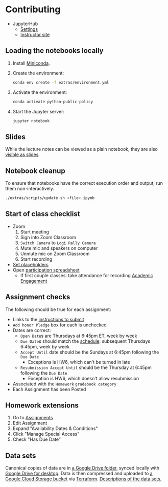 # Contributing

- JupyterHub
  - [Settings](https://settings-fall.rcnyu.org/)
  - [Instructor site](https://padmgp-4506001-fall-instructor.rcnyu.org/)

## Loading the notebooks locally

1. Install [Miniconda](https://docs.conda.io/en/latest/miniconda.html).
1. Create the environment:

   ```sh
   conda env create -f extras/environment.yml
   ```

1. Activate the environment:

   ```sh
   conda activate python-public-policy
   ```

1. Start the Jupyter server:

   ```sh
   jupyter notebook
   ```

## Slides

While the lecture notes can be viewed as a plain notebook, they are also [visible as slides](https://rise.readthedocs.io/en/stable/usage.html#running-a-slideshow).

## Notebook cleanup

To ensure that notebooks have the correct execution order and output, run them non-interactively.

```sh
./extras/scripts/update.sh <file>.ipynb
```

## Start of class checklist

- Zoom
  1. Start meeting
  1. Sign into Zoom Classroom
  1. `Switch Camera` to `Logi Rally Camera`
  1. Mute mic and speakers on computer
  1. Unmute mic on Zoom Classroom
  1. Start recording
- [Set placeholders](https://settings-fall.rcnyu.org/)
- Open [participation spreadsheet](https://docs.google.com/spreadsheets/d/19y3cXYYC-3KLGn6ay0GJ6Bt_LN_AXdxdhf4b3qPnUjE/edit#gid=773327)
  - If first couple classes: take attendance for recording [Academic Engagement](https://www.nyu.edu/students/student-information-and-resources/registration-records-and-graduation/albert-help/training/faculty/academic-engagement.html)

## Assignment checks

The following should be true for each assignment:

- Links to the [instructions to submit](README.md#turning-in-assignments)
- `Add honor Pledge` box for each is unchecked
- Dates are correct:
  - `Open Date`s are Thursdays at 6:45pm ET, week by week
  - `Due Date`s should match the [schedule](syllabus.md#schedule): subsequent Thursdays 6:45pm, week by week
  - `Accept Until` date should be the Sundays at 6:45pm following the `Due Date`
    - Exceptions is HW6, which can't be turned in late
  - `Resubmission Accept Until` should be the Thursday at 6:45pm following the `Due Date`
    - Exception is HW6, which doesn't allow resubmission
- Associated with the `Homework` `gradebook category`
- Each Assignment has been Posted

## Homework extensions

1. Go to [Assignments](https://brightspace.nyu.edu/d2l/lms/dropbox/admin/folders_manage.d2l?ou=156784)
1. Edit Assignment
1. Expand "Availability Dates & Conditions"
1. Click "Manage Special Access"
1. Check "Has Due Date"

## Data sets

Canonical copies of data are in [a Google Drive folder](https://drive.google.com/drive/folders/1oCKV6NfvGO007aynTmSSbr1kzqXi4dHV), synced locally with [Google Drive for desktop](https://support.google.com/a/users/answer/9965580). Data is then compressed and uploaded to [a Google Cloud Storage bucket](https://console.cloud.google.com/storage/browser/python-public-policy/data) via [Terraform](terraform/). [Descriptions of the data sets.](terraform/data.tf)
